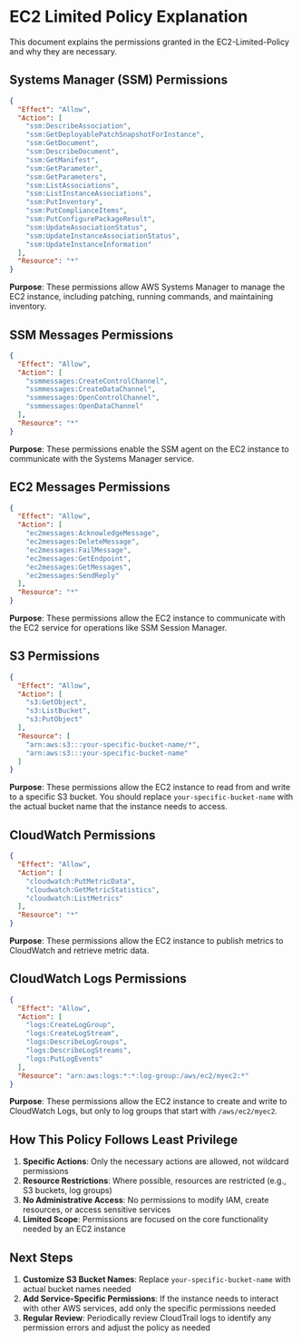 # EC2 Limited Policy Explanation

This document explains the permissions granted in the EC2-Limited-Policy and why they are necessary.

## Systems Manager (SSM) Permissions

```json
{
  "Effect": "Allow",
  "Action": [
    "ssm:DescribeAssociation",
    "ssm:GetDeployablePatchSnapshotForInstance",
    "ssm:GetDocument",
    "ssm:DescribeDocument",
    "ssm:GetManifest",
    "ssm:GetParameter",
    "ssm:GetParameters",
    "ssm:ListAssociations",
    "ssm:ListInstanceAssociations",
    "ssm:PutInventory",
    "ssm:PutComplianceItems",
    "ssm:PutConfigurePackageResult",
    "ssm:UpdateAssociationStatus",
    "ssm:UpdateInstanceAssociationStatus",
    "ssm:UpdateInstanceInformation"
  ],
  "Resource": "*"
}
```

**Purpose**: These permissions allow AWS Systems Manager to manage the EC2 instance, including patching, running commands, and maintaining inventory.

## SSM Messages Permissions

```json
{
  "Effect": "Allow",
  "Action": [
    "ssmmessages:CreateControlChannel",
    "ssmmessages:CreateDataChannel",
    "ssmmessages:OpenControlChannel",
    "ssmmessages:OpenDataChannel"
  ],
  "Resource": "*"
}
```

**Purpose**: These permissions enable the SSM agent on the EC2 instance to communicate with the Systems Manager service.

## EC2 Messages Permissions

```json
{
  "Effect": "Allow",
  "Action": [
    "ec2messages:AcknowledgeMessage",
    "ec2messages:DeleteMessage",
    "ec2messages:FailMessage",
    "ec2messages:GetEndpoint",
    "ec2messages:GetMessages",
    "ec2messages:SendReply"
  ],
  "Resource": "*"
}
```

**Purpose**: These permissions allow the EC2 instance to communicate with the EC2 service for operations like SSM Session Manager.

## S3 Permissions

```json
{
  "Effect": "Allow",
  "Action": [
    "s3:GetObject",
    "s3:ListBucket",
    "s3:PutObject"
  ],
  "Resource": [
    "arn:aws:s3:::your-specific-bucket-name/*",
    "arn:aws:s3:::your-specific-bucket-name"
  ]
}
```

**Purpose**: These permissions allow the EC2 instance to read from and write to a specific S3 bucket. You should replace `your-specific-bucket-name` with the actual bucket name that the instance needs to access.

## CloudWatch Permissions

```json
{
  "Effect": "Allow",
  "Action": [
    "cloudwatch:PutMetricData",
    "cloudwatch:GetMetricStatistics",
    "cloudwatch:ListMetrics"
  ],
  "Resource": "*"
}
```

**Purpose**: These permissions allow the EC2 instance to publish metrics to CloudWatch and retrieve metric data.

## CloudWatch Logs Permissions

```json
{
  "Effect": "Allow",
  "Action": [
    "logs:CreateLogGroup",
    "logs:CreateLogStream",
    "logs:DescribeLogGroups",
    "logs:DescribeLogStreams",
    "logs:PutLogEvents"
  ],
  "Resource": "arn:aws:logs:*:*:log-group:/aws/ec2/myec2:*"
}
```

**Purpose**: These permissions allow the EC2 instance to create and write to CloudWatch Logs, but only to log groups that start with `/aws/ec2/myec2`.

## How This Policy Follows Least Privilege

1. **Specific Actions**: Only the necessary actions are allowed, not wildcard permissions
2. **Resource Restrictions**: Where possible, resources are restricted (e.g., S3 buckets, log groups)
3. **No Administrative Access**: No permissions to modify IAM, create resources, or access sensitive services
4. **Limited Scope**: Permissions are focused on the core functionality needed by an EC2 instance

## Next Steps

1. **Customize S3 Bucket Names**: Replace `your-specific-bucket-name` with actual bucket names needed
2. **Add Service-Specific Permissions**: If the instance needs to interact with other AWS services, add only the specific permissions needed
3. **Regular Review**: Periodically review CloudTrail logs to identify any permission errors and adjust the policy as needed
